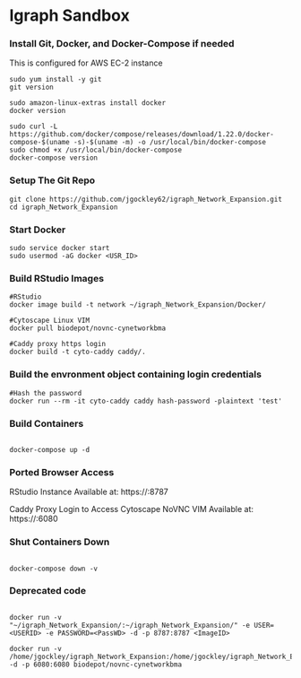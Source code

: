 # Igraph Sandbox

### Install Git, Docker, and Docker-Compose if needed
This is configured for AWS EC-2 instance
```{bash}
sudo yum install -y git
git version

sudo amazon-linux-extras install docker
docker version

sudo curl -L https://github.com/docker/compose/releases/download/1.22.0/docker-compose-$(uname -s)-$(uname -m) -o /usr/local/bin/docker-compose
sudo chmod +x /usr/local/bin/docker-compose
docker-compose version

```

### Setup The Git Repo
```{bash}
git clone https://github.com/jgockley62/igraph_Network_Expansion.git
cd igraph_Network_Expansion    
```

### Start Docker
```{bash}
sudo service docker start
sudo usermod -aG docker <USR_ID>
```

### Build RStudio Images
```{bash}
#RStudio
docker image build -t network ~/igraph_Network_Expansion/Docker/

#Cytoscape Linux VIM
docker pull biodepot/novnc-cynetworkbma

#Caddy proxy https login 
docker build -t cyto-caddy caddy/.
```
### Build the envronment object containing login credentials
```{bash}
#Hash the password
docker run --rm -it cyto-caddy caddy hash-password -plaintext 'test'
```

### Build Containers
```{bash}

docker-compose up -d

```

### Ported Browser Access
RStudio Instance Available at: https://<AWS Instance IP>:8787

Caddy Proxy Login to Access Cytoscape NoVNC VIM Available at: https://<AWS Instance IP>:6080

### Shut Containers Down
```{bash}

docker-compose down -v

```

### Deprecated code
```{bash}

docker run -v "~/igraph_Network_Expansion/:~/igraph_Network_Expansion/" -e USER=<USERID> -e PASSWORD=<PassWD> -d -p 8787:8787 <ImageID>

docker run -v /home/jgockley/igraph_Network_Expansion:/home/jgockley/igraph_Network_Expansion -d -p 6080:6080 biodepot/novnc-cynetworkbma

```

